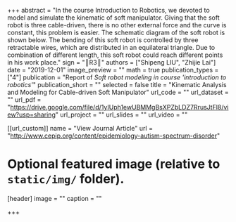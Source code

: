 +++
abstract = "In the course Introduction to Robotics, we devoted to model and simulate the kinematic of soft manipulator. Giving that the soft robot is three cable-driven, there is no other external force and the curve is constant, this problem is easier. The schematic diagram of the soft robot is shown below. The bending of this soft robot is controlled by three retractable wires, which are distributed in an equilateral triangle. Due to combination of different length, this soft robot could reach different points in his work place."
sign = "║R3║"
authors = ["Shipeng LIU", "Zhijie Lai"]
date = "2019-12-01"
image_preview = ""
math = true
publication_types = ["4"]
publication = "Report of *Soft robot modeling in course 'introduction to robotics'*"
publication_short = ""
selected = false
title = "Kinematic Analysis and Modeling for Cable-driven Soft Manipulator"
url_code = ""
url_dataset = ""
url_pdf = "https://drive.google.com/file/d/1yIUph1ewUBMMgBsXPZbLDZ7RrusJtFl8/view?usp=sharing"
url_project = ""
url_slides = ""
url_video = ""

[[url_custom]]
name = "View Journal Article"
url = "http://www.cepip.org/content/epidemiology-autism-spectrum-disorder"

# Optional featured image (relative to `static/img/` folder).
[header]
image = ""
caption = ""

+++
